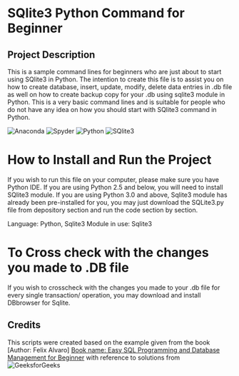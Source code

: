 # SQlite3 Python Command for Beginner 
## Project Description
This is a sample command lines for beginners who are just about to start using SQlite3 in Python. The intention to create this file is to assist you on how to create database, insert, update, modify, delete data entries in .db file as well on how to create backup copy for your .db using sqlite3 module in Python. This is a very basic command lines and is suitable for people who do not have any idea on how you should start with SQlite3 command in Python. 

 
 ![Anaconda](https://img.shields.io/badge/Anaconda-%2344A833.svg?style=for-the-badge&logo=anaconda&logoColor=white)
 ![Spyder](https://img.shields.io/badge/Spyder-838485?style=for-the-badge&logo=spyder%20ide&logoColor=maroon)
 ![Python](https://img.shields.io/badge/python-3670A0?style=for-the-badge&logo=python&logoColor=ffdd54)
 ![SQlite3](https://img.shields.io/badge/SQLite-003B57.svg?style=for-the-badge&logo=SQLite&logoColor=white)
 

# How to Install and Run the Project 
If you wish to run this file on your computer, please make sure you have Python IDE. If you are using Python 2.5 and below, you will need to install SQlite3 module. If you are using Python 3.0 and above, Sqlite3 module has already been pre-installed for you, you may just download the SQLite3.py file from depository section and run the code section by section. 

Language: Python, Sqlite3 
Module in use: Sqlite3

# To Cross check with the changes you made to .DB file 
If you wish to crosscheck with the changes you made to your .db file for every single transaction/ operation, you may download and install DBbrowser for Sqlite. 

## Credits
This scripts were created based on the example given from the book [Author: Felix Alvaro] [Book name: Easy SQL Programming and Database Management for Beginner](https://www.amazon.com/SQL-Programming-Management-Step-Step/dp/1539916057) with reference to solutions from ![GeeksforGeeks]( https://img.shields.io/badge/GeeksforGeeks-2F8D46.svg?style=for-the-badge&logo=GeeksforGeeks&logoColor=white) 
